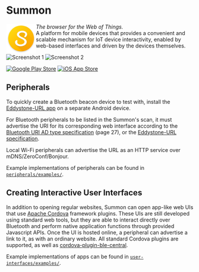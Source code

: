 Summon
======

<img src="mobile-app/res/icon-android.png" alt="Summon" height="80" align="left"><i>The browser for the Web of Things. </i>
<br />A platform for mobile devices that provides a convenient and scalable mechanism for IoT device interactivity, enabled by web-based interfaces and driven by the devices themselves.

![Screenshot 1](https://lh3.googleusercontent.com/HTsNrOxas0_-gczMrosP2jo6WV3vtxb3Wba3xDLP7UQLuDQSvrFTd5BkXdS1nFPlGfBj=w350-r) 
![Screenshot 2](https://lh3.googleusercontent.com/OzlZsmVuk78PptIiuJ61dZXRitTFIqhGqJJwYPYmhhpDGv0DmgQBGkfDp8aFOfSgDQ=w350-r)

[<img src='https://play.google.com/intl/en_us/badges/images/generic/en-play-badge.png' alt="Google Play Store" height=38 />](https://play.google.com/store/apps/details?id=edu.umich.eecs.lab11.summon)
[<img src="http://images.apple.com/itunes/link/images/link-badge-appstore.png" alt="iOS App Store" height=40 />](https://itunes.apple.com/us/app/summon-lab11/id1051205682)


Peripherals
-----------

To quickly create a Bluetooth beacon device to test with, install the [Eddystone-URL app](https://play.google.com/store/apps/details?id=edu.umich.eecs.lab11.eddystone) on a separate Android device.

For Bluetooth peripherals to be listed in the Summon's scan, it must advertise the URI for its corresponding web interface according to the [Bluetooth URI AD type specification](https://www.bluetooth.org/DocMan/handlers/DownloadDoc.ashx?doc_id=302735) (page 27), or the [Eddystone-URL specification](https://github.com/google/eddystone/blob/master/protocol-specification.md).

Local Wi-Fi peripherals can advertise the URL as an HTTP service over mDNS/ZeroConf/Bonjour.

Example implementations of peripherals can be found in [`peripherals/examples/`](peripherals/examples).


Creating Interactive User Interfaces
------------------------------------

In addition to opening regular websites, Summon can open app-like web UIs that use [Apache Cordova](https://cordova.apache.org/) framework plugins. These UIs are still developed using standard web tools, but they are able to interact directly over Bluetooth and perform native application functions through provided Javascript APIs. Once the UI is hosted online, a peripheral can advertise a link to it, as with an ordinary website.  All standard Cordova plugins are supported, as well as [cordova-plugin-ble-central](https://github.com/don/cordova-plugin-ble-central).

Example implementations of apps can be found in [`user-interfaces/examples/`](user-interfaces/examples).
